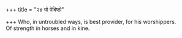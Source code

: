 +++
title = "२४ यो वेदिष्ठो"

+++
Who, in untroubled ways, is best provider, for his worshippers.  
     Of strength in horses and in kine.